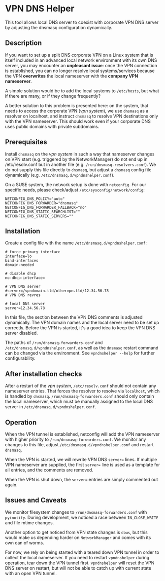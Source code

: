 VPN DNS Helper
==============
This tool allows local DNS server to coexist with corporate VPN DNS server by
adjusting the dnsmasq configuration dynamically.

Description
-----------
If you want to set up a split DNS corporate VPN on a Linux system that is itself
included in an advanced local network environment with its own DNS server, you
may encounter an **unpleasant issue**: once the VPN connection is established, you
can no longer resolve local systems/services because the VPN **overwrites** the
local nameserver with the **company VPN nameserver**.

A simple solution would be to add the local systems to `/etc/hosts`, but what if
there are many, or if they change frequently?

A better solution to this problem is presented here: on the system, that needs
to access the corporate VPN (*vpn system*), we use `dnsmasq` as a resolver on
localhost, and instruct `dnsmasq` to resolve VPN destinations only with the
VPN nameserver. This should work even if your corporate DNS uses public domains
with private subdomains.

Prerequisites
-------------
Install `dnsmasq` on the *vpn system* in such a way that nameserver changes on VPN
start (e.g. triggered by the NetworkManager) do not end up in /etc/resolv.conf
but in another file (e.g. `/run/dnsmasq-resolvers.conf`). We do not supply this
file directly to `dnsmasq`, but adjust a `dnsmasq` config file dynamically
(e.g. `/etc/dnsmasq.d/vpndnshelper.conf`).

On a SUSE system, the network setup is done with `netconfig`. For our specific
needs, please check/adjust `/etc/sysconfig/network/config`:

```
NETCONFIG_DNS_POLICY="auto"
NETCONFIG_DNS_FORWARDER="dnsmasq"
NETCONFIG_DNS_FORWARDER_FALLBACK="no"
NETCONFIG_DNS_STATIC_SEARCHLIST=""
NETCONFIG_DNS_STATIC_SERVERS=""
```

Installation
------------
Create a config file with the name `/etc/dnsmasq.d/vpndnshelper.conf`:
```
# force primary interface
interface=lo
bind-interfaces
domain-needed

# disable dhcp
no-dhcp-interface=

# VPN DNS server
#server=/vpndomain.tld/othervpn.tld/12.34.56.78
# VPN DNS revres

# local DNS server
server=12.34.56.78
```

In this file, the section between the VPN DNS comments is adjusted dynamically.
The VPN domain names and the local server need to be set up correctly. Before
the VPN is started, it's a good idea to keep the VPN DNS server disabled.

The paths of `/run/dnsmasq-forwarders.conf` and `/etc/dnsmasq.d/vpndnshelper.conf`,
as well as the `dnsmasq` restart command can be changed via the environment.
See `vpndnshelper --help` for further configurability.

After installation checks
-------------------------
After a restart of the *vpn system*, `/etc/resolv.conf` should not contain any
nameserver entries. That forces the resolver to resolve via `localhost`, which is
handled by `dnsmasq`. `/run/dnsmasq-forwarders.conf` should only contain the local
nameserver, which must be manually assigned to the local DNS server in
`/etc/dnsmasq.d/vpndnshelper.conf`.

Operation
---------
When the VPN tunnel is established, netconfig will add the VPN nameserver with
higher priority to `/run/dnsmasq-forwarders.conf`. We monitor any changes to this
file, adjust `/etc/dnsmasq.d/vpndnshelper.conf` and restart `dnsmasq`.

When the VPN is started, we will rewrite VPN DNS `server=` lines. If multiple VPN
nameserver are supplied, the first `server=` line is used as a template for all
entries, and the comments are removed.

When the VPN is shut down, the `server=` entries are simply commented out again.

Issues and Caveats
------------------
We monitor filesystem changes to `/run/dnsmasq-forwarders.conf` with `pyinotify`.
During development, we noticed a race between `IN_CLOSE_WRITE` and file mtime
changes.

Another option to get noticed from VPN state changes is `dbus`, but this would
make us depending harder on `NetworkManager` and comes with its own can of worms.

For now, we rely on being started with a teared down VPN tunnel in order to
collect the local nameserver. If you need to restart `vpndnshelper` during
operation, tear down the VPN tunnel first. `vpndnshelper` will reset the VPN
DNS server on restart, but will not be able to catch up with current state with
an open VPN tunnel.


